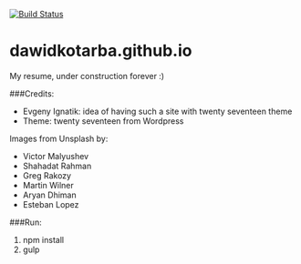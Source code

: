[![Build Status](https://travis-ci.org/dawidkotarba/dawidkotarba.github.io.svg?branch=master)](https://travis-ci.org/dawidkotarba/dawidkotarba.github.io)
# dawidkotarba.github.io

My resume, under construction forever :)

###Credits:
- Evgeny Ignatik: idea of having such a site with twenty seventeen theme
- Theme: twenty seventeen from Wordpress

Images from Unsplash by:
- Victor Malyushev
- Shahadat Rahman
- Greg Rakozy
- Martin Wilner
- Aryan Dhiman
- Esteban Lopez

###Run:
1. npm install
2. gulp